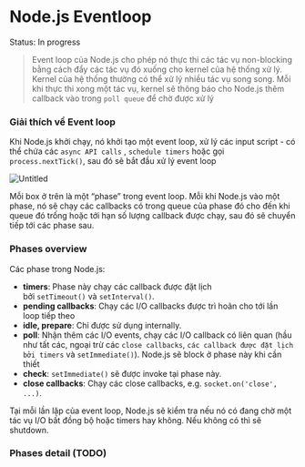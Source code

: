 # Node.js Eventloop

Status: In progress

> Event loop của Node.js cho phép nó thực thi các tác vụ non-blocking bằng cách đẩy các tác vụ đó xuống cho kernel của hệ thống xử lý. Kernel của hệ thống thường có thể xử lý nhiều tác vụ song song. Mỗi khi thực thi xong một tác vụ, kernel sẽ thông báo cho Node.js thêm callback vào trong `poll queue` để chờ được xử lý
> 

### Giải thích về Event loop

Khi Node.js khởi chạy, nó khởi tạo một event loop, xử lý các input script - có thể chứa các `async API calls` , `schedule timers` hoặc gọi `process.nextTick()`, sau đó sẽ bắt đầu xử lý event loop

![Untitled](Node%20js%20Eventloop%20d01db081fb184ceda0c67ccbbbb5a338/Untitled.png)

Mỗi box ở trên là một “phase” trong event loop. Mỗi khi Node.js vào một phase, nó sẽ chạy các callbacks có trong queue của phase đó cho đến khi queue đó trống hoặc tới hạn số lượng callback được chạy, sau đó sẽ chuyển tiếp tới các phase sau.

### Phases overview

Các phase trong Node.js:

- **timers**: Phase này chạy các callback được đặt lịch bởi `setTimeout()` và `setInterval()`.
- **pending callbacks**: Chạy các I/O callbacks được trì hoãn cho tới lần loop tiếp theo
- **idle, prepare**: Chỉ được sử dụng internally.
- **poll**: Nhận thêm các I/O events, chạy các I/O callback có liên quan (hầu như tất các, ngoại trừ các `close callbacks`, `các callback được đặt lịch bởi timers` và `setImmediate()`). Node.js sẽ block ở phase này khi cần thiết
- **check**: `setImmediate()` sẽ được invoke tại phase này.
- **close callbacks**: Chạy các close callbacks, e.g. `socket.on('close', ...)`.

Tại mỗi lần lặp của event loop, Node.js sẽ kiểm tra nếu nó có đang chờ một tác vụ I/O bất đồng bộ hoặc timers hay không. Nếu không có thì sẽ shutdown.

### Phases detail (TODO)
